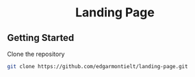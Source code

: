 <h1 align="center">Landing Page</h1>

## Getting Started

Clone the repository

```bash
git clone https://github.com/edgarmontielt/landing-page.git
```